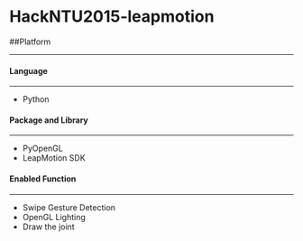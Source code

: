 # HackNTU2015-leapmotion

##Platform

***

#### Language 

***

* Python

#### Package and Library

***

* PyOpenGL
* LeapMotion SDK 

#### Enabled Function

***

* Swipe Gesture Detection
* OpenGL Lighting
* Draw the joint
